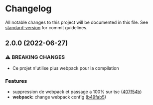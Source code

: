 # Changelog

All notable changes to this project will be documented in this file. See [standard-version](https://github.com/conventional-changelog/standard-version) for commit guidelines.

## 2.0.0 (2022-06-27)


### ⚠ BREAKING CHANGES

* Ce projet n'utilise plus webpack pour la compilation

### Features

* suppression de webpack et passage a 100% sur tsc ([407f54b](https://github.com/kilrasemifir/ts-starter/commit/407f54b5d11bcbab15b1719583c46dc85c11d4eb))
* **webpack:** change webpack config ([b49fab5](https://github.com/kilrasemifir/ts-starter/commit/b49fab5bd558fd0287028be1a8d1e8b8cf94823f))

